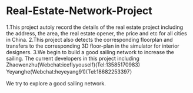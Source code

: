# Real-Estate-Network-Project
1.This project autoly record the details of the real estate project including the address, the area, the real estate opener, the price and etc for all cities in China.
2.This project also detects the corresponding floorplan and transfers to the corresponding 3D floor-plan in the simulator for interior designers.
3.We begin to build a good sailing network to increase the sailing.
The current developers in this project including Zhaowenzhu(Webchat:iceflyyouself)(Tel:13585170983) Yeyanghe(Webchat:heyeyang91)(Tel:18682253397）

We try to explore a good sailing network.
